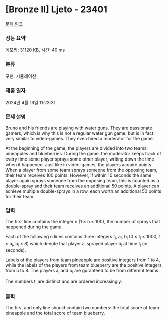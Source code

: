 # [Bronze II] Ljeto - 23401 

[문제 링크](https://www.acmicpc.net/problem/23401) 

### 성능 요약

메모리: 31120 KB, 시간: 40 ms

### 분류

구현, 시뮬레이션

### 제출 일자

2024년 4월 16일 11:23:31

### 문제 설명

<p>Bruno and his friends are playing with water guns. They are passionate gamers, which is why this is not a regular water gun game, but is in fact very similar to video-games. They even hired a moderator for the game.</p>

<p>At the beginning of the game, the players are divided into two teams: pineapples and blueberries. During the game, the moderator keeps track of every time some player sprays some other player, writing down the time when it happened. Just like in video-games, the players acquire points. When a player from some team sprays someone from the opposing team, their team receives 100 points. However, if within 10 seconds the same player again sprays someone from the opposing team, this is counted as a double-spray and their team receives an additional 50 points. A player can achieve multiple double-sprays in a row, each worth an additional 50 points for their team.</p>

### 입력 

 <p>The first line contains the integer n (1 ≤ n ≤ 100), the number of sprays that happened during the game.</p>

<p>Each of the following n lines contains three integers t<sub>i</sub>, a<sub>i</sub>, b<sub>i</sub> (0 ≤ t<sub>i</sub> ≤ 1000, 1 ≤ a<sub>i</sub>, b<sub>i</sub> ≤ 8) which denote that player a<sub>i</sub> sprayed player b<sub>i</sub> at time t<sub>i</sub> (in seconds).</p>

<p>Labels of the players from team pineapple are positive integers from 1 to 4, while the labels of the players from team blueberry are the positive integers from 5 to 8. The players a<sub>i</sub> and b<sub>i</sub> are guranteed to be from different teams.</p>

<p>The numbers t<sub>i</sub> are distinct and are ordered increasingly.</p>

### 출력 

 <p>The first and only line should contain two numbers: the total score of team pineapple and the total score of team blueberry.</p>

